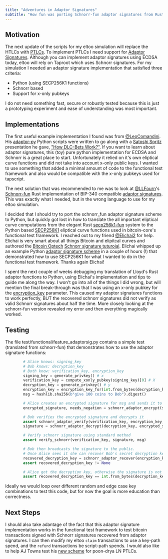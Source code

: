 ```yaml
---
title: "Adventures in Adaptor Signatures"
subtitle: "How fun was porting Schnorr-fun adaptor signatures from Rust to Python?"
---
```


## Motivation

The next update of the scripts for my eltoo simulation will replace the HTLCs with [PTLCs](https://suredbits.com/payment-points-part-1/). To implement PTLCs I need support for [Adaptor Signatures](https://github.com/bitcoin/bips/blob/master/bip-0340.mediawiki#Adaptor_Signatures). Although you can implement adaptor signatures using ECDSA today, eltoo will rely on Taproot which uses Schnorr signatures. For my simulation I needed an adaptor signature implementation that satisfied three criteria:
* Python (using SECP256K1 functions)
* Schnorr based
* Support for x-only pubkeys
  
I do not need something fast, secure or robustly tested because this is just a prototyping experiment and ease of understanding was most important.

## Implementations

The first useful example implementation I found was from [@LeoComandini](https://twitter.com/LeoComandini). His [adaptor-py](https://github.com/LeoComandini/adaptor-py) Python scripts were written to go along with a [Satoshi Spritz](https://satoshispritz.com) presentation he gave, ["How DLC-Bets Work?"](https://satoshispritz.com/presentazioni/210318-how_dlc-bets_work.pdf). If you want to learn about adaptor signatures, this (toy) pure python implementation for ECDSA and Schnorr is a great place to start. Unfortunately it relied on it's own eliptical curve functions and did not take into account x-only public keys. I wanted to use something that added a minimal amount of code to the functional test framework and also would be compatible with the x-only pubkeys used for tapscript.

The next solution that was recommended to me was to look at [@LLFourn](https://twitter.com/LLFOURN)'s [Schnorr-fun](https://docs.rs/schnorr_fun/0.6.2/schnorr_fun/) Rust implementation of BIP-340 compatible [adaptor signatures](https://docs.rs/schnorr_fun/0.6.2/schnorr_fun/adaptor/index.html). This was exactly what I needed, but in the wrong language to use for my eltoo simulation. 

I decided that I should try to port the schnorr_fun adaptor signature scheme to Python, but quickly got lost in how to translate the all important eliptical curve computations from the elegant Rust [secp256k1-fun](https://docs.rs/secp256kfun/0.6.2/secp256kfun/) system to the Python based [SECP256K1](https://github.com/bitcoin/bitcoin/blob/cdb4dfcbf1c82ef4c4eb7bb982b35219d5dbf827/test/functional/test_framework/key.py#L215) eliptical curve functions used in bitcoin-core's functional test framework. I reached out to my friend [@Elichai2](https://twitter.com/Elichai2) for help. Elichai is very smart about all things Bitcoin and elipitcal curves and authored the [Bitcoin Optech](https://bitcoinops.org/) [Schnorr signature tuturoial](https://youtu.be/wybiVFdknhg). Elichai whipped up an example Python [adaptor signature scheme](https://github.com/elichai/bitcoin/blob/b8252af349143346b5881ddb4c627e460557c3ae/test/functional/test_framework/key.py#L636) in a couple of hours (!) that demonstrated how to use SECP256K1 for what I wanted to do in the functional test framework. Thanks again Elichai!

I spent the next couple of weeks debugging my translation of Lloyd's Rust adaptor functions to Python, using Elichai's implementation and tips to guide me along the way. I won't go into all of the things I did wrong, but will mention the final break-through was that I was using an x-only pubkey for the [encryption_key](https://github.com/remyers/bitcoin/blob/c7e68f209105d91583ef1ed4c8968a7a09b0e351/test/functional/feature_adaptorsig.py#L44) parameter. This caused my adaptor signatures functions to work perfectly, BUT the recovered schnorr signatures did not verify as valid Schnorr signatures about half the time. More closely looking at the schnorr-fun version revealed my error and then everything magically worked.

## Testing

The file test/functional/feature_adaptorsig.py contains a simple test (translated from schnorr-fun) that demonstrates how to use the adaptor signature functions:

```python
        # Alice knows: signing_key
        # Bob knows: decryption_key
        # Both know: verification_key, encryption_key
        signing_key = generate_privkey() # x
        verification_key = compute_xonly_pubkey(signing_key)[0] # X
        decryption_key = generate_privkey() # y
        encryption_key = encryption_key_for(int.from_bytes(decryption_key, 'big')) # Y
        msg = hashlib.sha256(b"give 100 coins to Bob").digest()

        # Alice creates an encrypted signature for msg and sends it to Bob
        encrypted_signature, needs_negation = schnorr_adaptor_encrypt(signing_key, verification_key, encryption_key, msg)

        # Bob verifies the encrypted signature and decrypts it
        assert schnorr_adaptor_verify(verification_key, encryption_key, msg, encrypted_signature, needs_negation)
        signature = schnorr_adaptor_decrypt(decryption_key, encrypted_signature, needs_negation)

        # Verify schnorr signature using standard method
        assert verify_schnorr(verification_key, signature, msg)

        # Bob then broadcasts the signature to the public.
        # Once Alice sees it she can recover Bob's secret decryption key
        recovered_decryption_key = schnorr_adaptor_recover(encryption_key, encrypted_signature, signature, needs_negation)
        assert recovered_decryption_key != None

        # Alice got the decryption key, otherwise the signature is not the decryption of our original encrypted signature
        assert recovered_decryption_key == int.from_bytes(decryption_key,'big')
```

Ideally we would loop over different random and edge case key combinations to test this code, but for now the goal is more education than correctness.

## Next Steps

I should also take adantage of the fact that this adaptor signature implementation works in the functional test framework to test bitcoin transactions signed with Schnorr signatures recovered from adaptor signatures. I can then modify my eltoo `claim` transactions to use a key-path spend, and the `refund` transactions be script-path spends. I would also like to help AJ Towns test his [new scheme](https://twitter.com/ajtowns/status/1442737473142943747) for poon-drya LN PTLCs.


